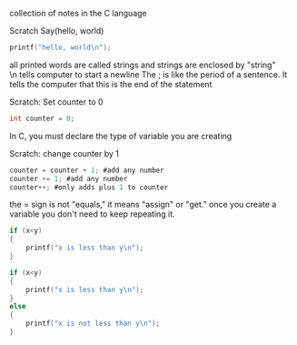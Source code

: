 collection of notes in the C language

Scratch Say(hello, world)

```C
printf("hello, world\n");
```

all printed words are called strings and strings are enclosed by "string"<br>
\n tells computer to start a newline
The ; is like the period of a sentence. It tells the computer that this is the end of the statement

Scratch: Set counter to 0

```C
int counter = 0;
```

In C, you must declare the type of variable you are creating

Scratch: change counter by 1

```C
counter = counter + 1; #add any number
counter += 1; #add any number
counter++; #only adds plus 1 to counter
```

the = sign is not "equals," it means "assign" or "get."
once you create a variable you don't need to keep repeating it.

```C
if (x<y)
{
    printf("x is less than y\n");
}
```

```C
if (x<y)
{
    printf("x is less than y\n");
}
else
{
    printf("x is not less than y\n");
}

